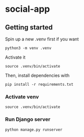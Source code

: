 # social-app

## Getting started

Spin up a new .venv first if you want

```
python3 -m venv .venv  
```

Activate it

```
source .venv/bin/activate
```

Then, install dependencies with

```
pip install -r requirements.txt
```

### Activate venv

```
source .venv/bin/activate
```

### Run Django server

```
python manage.py runserver
```
